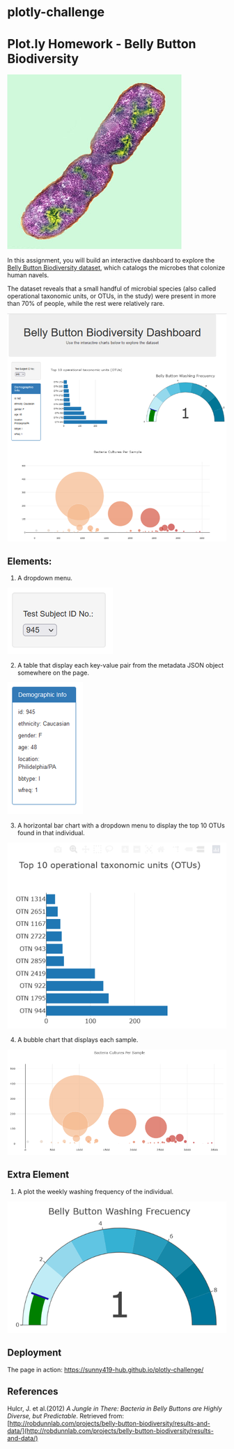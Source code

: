 # plotly-challenge

# Plot.ly Homework - Belly Button Biodiversity

![Bacteria by filterforge.com](Images/bacteria.jpg)

In this assignment, you will build an interactive dashboard to explore the [Belly Button Biodiversity dataset](http://robdunnlab.com/projects/belly-button-biodiversity/), which catalogs the microbes that colonize human navels.

The dataset reveals that a small handful of microbial species (also called operational taxonomic units, or OTUs, in the study) were present in more than 70% of people, while the rest were relatively rare.

![hw](Images/hw02.png)

## Elements:

1. A dropdown menu.

![bar Chart](Images/dropdown.png)

2. A table that display each key-value pair from the metadata JSON object somewhere on the page.

![hw](Images/hw03.png)

3. A horizontal bar chart with a dropdown menu to display the top 10 OTUs found in that individual.

![bar Chart](Images/hw01.png)  

4. A bubble chart that displays each sample.
 
![Bubble Chart](Images/bubble_chart.png)


## Extra Element

1. A plot the weekly washing frequency of the individual.

![Weekly Washing Frequency Gauge](Images/gauge.png)

## Deployment

The page in action: https://sunny419-hub.github.io/plotly-challenge/

## References

Hulcr, J. et al.(2012) _A Jungle in There: Bacteria in Belly Buttons are Highly Diverse, but Predictable_. Retrieved from: [http://robdunnlab.com/projects/belly-button-biodiversity/results-and-data/](http://robdunnlab.com/projects/belly-button-biodiversity/results-and-data/)

